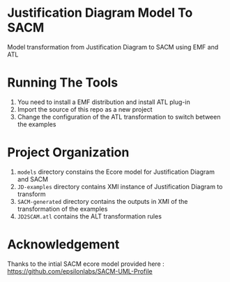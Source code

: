 # Justification Diagram Model To SACM
Model transformation from Justification Diagram to SACM using EMF and ATL

# Running The Tools
1. You need to install a EMF distribution and install ATL plug-in
2. Import the source of this repo as a new project
3. Change the configuration of the ATL transformation to switch between the examples

# Project Organization 
1. ```models``` directory constains the Ecore model for Justification Diagram and SACM
2. ```JD-examples``` directory contains XMI instance of Justification Diagram to transform
3. ```SACM-generated``` directory contains the outputs in XMI of the transformation of the examples
4. ```JD2SCAM.atl``` contains the ALT transformation rules


# Acknowledgement
Thanks to the intial SACM ecore model provided here : https://github.com/epsilonlabs/SACM-UML-Profile
